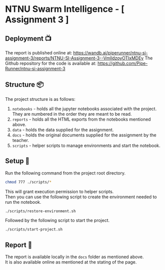 # NTNU Swarm Intelligence - [ Assignment 3 ]
## Deployment 📺
The report is published online at: https://wandb.ai/piperunner/ntnu-si-assignment-3/reports/NTNU-SI-Assignment-3--VmlldzoyOTIxMDEy
The Github repository for the code is available at: https://github.com/Pipe-Runner/ntnu-si-assignment-3
## Structure 📦
The project structure is as follows:  
1. `notebooks` - holds all the jupyter notebooks associated with the project. They are numbered in the order they are meant to be read.
2. `reports` - holds all the HTML exports from the notebooks mentioned above.
3. `data` - holds the data supplied for the assignment.
4. `docs` - holds the original documents supplied for the assignment by the teacher.
5. `scripts` - helper scripts to manage environments and start the notebook.

## Setup 🔧
Run the following command from the project root directory.  
```bash
chmod 777 ./scripts/*
```  
This will grant execution permission to helper scripts.  
Then you can use the following script to create the environment needed to run the notebook.  
```bash
./scripts/restore-environment.sh
```
Followed by the following script to start the project.  
```bash
./scripts/start-project.sh
```
## Report 📔
The report is available locally in the `docs` folder as mentioned above.  
It is also available online as mentioned at the stating of the page.